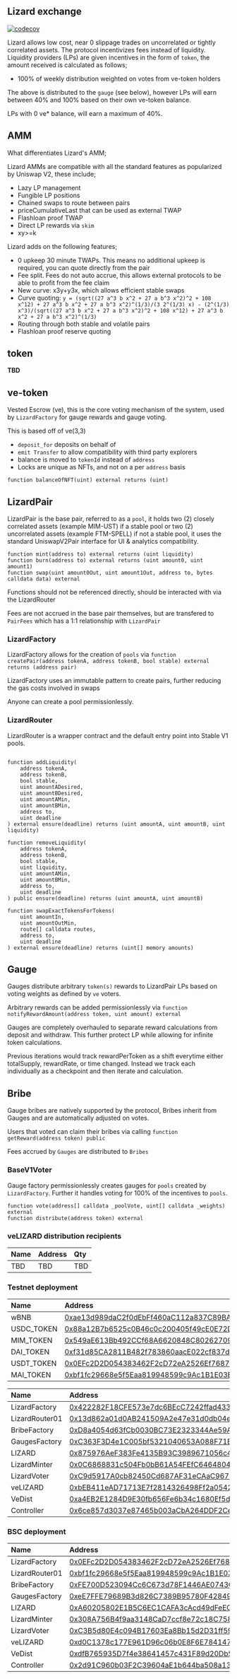 ## Lizard exchange

[![codecov](https://codecov.io/gh/lizard-exchange/lizard-contracts/branch/master/graph/badge.svg?token=U94WAFLRT7)](https://codecov.io/gh/lizard-exchange/lizard-contracts)

Lizard allows low cost, near 0 slippage trades on uncorrelated or tightly correlated assets. The protocol incentivizes
fees instead of liquidity. Liquidity providers (LPs) are given incentives in the form of `token`, the amount received is
calculated as follows;

* 100% of weekly distribution weighted on votes from ve-token holders

The above is distributed to the `gauge` (see below), however LPs will earn between 40% and 100% based on their own
ve-token balance.

LPs with 0 ve* balance, will earn a maximum of 40%.

## AMM

What differentiates Lizard's AMM;

Lizard AMMs are compatible with all the standard features as popularized by Uniswap V2, these include;

* Lazy LP management
* Fungible LP positions
* Chained swaps to route between pairs
* priceCumulativeLast that can be used as external TWAP
* Flashloan proof TWAP
* Direct LP rewards via `skim`
* xy>=k

Lizard adds on the following features;

* 0 upkeep 30 minute TWAPs. This means no additional upkeep is required, you can quote directly from the pair
* Fee split. Fees do not auto accrue, this allows external protocols to be able to profit from the fee claim
* New curve: x3y+y3x, which allows efficient stable swaps
* Curve
  quoting: `y = (sqrt((27 a^3 b x^2 + 27 a b^3 x^2)^2 + 108 x^12) + 27 a^3 b x^2 + 27 a b^3 x^2)^(1/3)/(3 2^(1/3) x) - (2^(1/3) x^3)/(sqrt((27 a^3 b x^2 + 27 a b^3 x^2)^2 + 108 x^12) + 27 a^3 b x^2 + 27 a b^3 x^2)^(1/3)`
* Routing through both stable and volatile pairs
* Flashloan proof reserve quoting

## token

**TBD**

## ve-token

Vested Escrow (ve), this is the core voting mechanism of the system, used by `LizardFactory` for gauge rewards and gauge
voting.

This is based off of ve(3,3)

* `deposit_for` deposits on behalf of
* `emit Transfer` to allow compatibility with third party explorers
* balance is moved to `tokenId` instead of `address`
* Locks are unique as NFTs, and not on a per `address` basis

```
function balanceOfNFT(uint) external returns (uint)
```

## LizardPair

LizardPair is the base pair, referred to as a `pool`, it holds two (2) closely correlated assets (example MIM-UST) if a
stable pool or two (2) uncorrelated assets (example FTM-SPELL) if not a stable pool, it uses the standard UniswapV2Pair
interface for UI & analytics compatibility.

```
function mint(address to) external returns (uint liquidity)
function burn(address to) external returns (uint amount0, uint amount1)
function swap(uint amount0Out, uint amount1Out, address to, bytes calldata data) external
```

Functions should not be referenced directly, should be interacted with via the LizardRouter

Fees are not accrued in the base pair themselves, but are transfered to `PairFees` which has a 1:1 relationship
with `LizardPair`

### LizardFactory

LizardFactory allows for the creation of `pools`
via ```function createPair(address tokenA, address tokenB, bool stable) external returns (address pair)```

LizardFactory uses an immutable pattern to create pairs, further reducing the gas costs involved in swaps

Anyone can create a pool permissionlessly.

### LizardRouter

LizardRouter is a wrapper contract and the default entry point into Stable V1 pools.

```

function addLiquidity(
    address tokenA,
    address tokenB,
    bool stable,
    uint amountADesired,
    uint amountBDesired,
    uint amountAMin,
    uint amountBMin,
    address to,
    uint deadline
) external ensure(deadline) returns (uint amountA, uint amountB, uint liquidity)

function removeLiquidity(
    address tokenA,
    address tokenB,
    bool stable,
    uint liquidity,
    uint amountAMin,
    uint amountBMin,
    address to,
    uint deadline
) public ensure(deadline) returns (uint amountA, uint amountB)

function swapExactTokensForTokens(
    uint amountIn,
    uint amountOutMin,
    route[] calldata routes,
    address to,
    uint deadline
) external ensure(deadline) returns (uint[] memory amounts)

```

## Gauge

Gauges distribute arbitrary `token(s)` rewards to LizardPair LPs based on voting weights as defined by `ve` voters.

Arbitrary rewards can be added permissionlessly
via ```function notifyRewardAmount(address token, uint amount) external```

Gauges are completely overhauled to separate reward calculations from deposit and withdraw. This further protect LP
while allowing for infinite token calculations.

Previous iterations would track rewardPerToken as a shift everytime either totalSupply, rewardRate, or time changed.
Instead we track each individually as a checkpoint and then iterate and calculation.

## Bribe

Gauge bribes are natively supported by the protocol, Bribes inherit from Gauges and are automatically adjusted on votes.

Users that voted can claim their bribes via calling ```function getReward(address token) public```

Fees accrued by `Gauges` are distributed to `Bribes`

### BaseV1Voter

Gauge factory permissionlessly creates gauges for `pools` created by `LizardFactory`. Further it handles voting for 100%
of the incentives to `pools`.

```
function vote(address[] calldata _poolVote, uint[] calldata _weights) external
function distribute(address token) external
```

### veLIZARD distribution recipients

| Name | Address | Qty |
|:-----|:--------|:----|
| TBD   | TBD     | TBD |

### Testnet deployment

| Name       | Address                                                                                                                           |
|:-----------|:----------------------------------------------------------------------------------------------------------------------------------|
| wBNB       | [0xae13d989daC2f0dEbFf460aC112a837C89BAa7cd](https://testnet.bscscan.com/address/0xae13d989daC2f0dEbFf460aC112a837C89BAa7cd#code) |
| USDC_TOKEN | [0x88a12B7b6525c0B46c0c200405f49cE0E72D71Aa](https://testnet.bscscan.com/address/0x88a12B7b6525c0B46c0c200405f49cE0E72D71Aa#code) |
| MIM_TOKEN  | [0x549aE613Bb492CCf68A6620848C80262709a1fb4](https://testnet.bscscan.com/address/0x549aE613Bb492CCf68A6620848C80262709a1fb4#code) |
| DAI_TOKEN  | [0xf31d85CA2811B482f783860aacE022cf837dF7fE](https://testnet.bscscan.com/address/0xf31d85CA2811B482f783860aacE022cf837dF7fE#code) |
| USDT_TOKEN | [0x0EFc2D2D054383462F2cD72eA2526Ef7687E1016](https://testnet.bscscan.com/address/0x0EFc2D2D054383462F2cD72eA2526Ef7687E1016#code) |
| MAI_TOKEN  | [0xbf1fc29668e5f5Eaa819948599c9Ac1B1E03E75F](https://testnet.bscscan.com/address/0xbf1fc29668e5f5Eaa819948599c9Ac1B1E03E75F#code) |

| Name                 | Address                                                                                                                            |
|:---------------------|:-----------------------------------------------------------------------------------------------------------------------------------|
| LizardFactory          | [0x422282F18CFE573e7dc6BEcC7242ffad43340aF8](https://testnet.bscscan.com/address/0x422282F18CFE573e7dc6BEcC7242ffad43340aF8#code)  |
| LizardRouter01         | [0x13d862a01d0AB241509A2e47e31d0db04e9b9F49](https://testnet.bscscan.com/address/0x13d862a01d0AB241509A2e47e31d0db04e9b9F49#code)  |
| BribeFactory         | [0xD8a4054d63fCb0030BC73E2323344Ae59A19E92b](https://testnet.bscscan.com/address/0xD8a4054d63fCb0030BC73E2323344Ae59A19E92b#code)  |
| GaugesFactory        | [0xC363F3D4e1C005bf5321040653A088F71Bb974Ab](https://testnet.bscscan.com/address/0xC363F3D4e1C005bf5321040653A088F71Bb974Ab#code)  |
| LIZARD                 | [0x875976AeF383Fe4135B93C3989671056c4dEcDFF](https://testnet.bscscan.com/address/0x875976AeF383Fe4135B93C3989671056c4dEcDFF#code)  |
| LizardMinter           | [0x0C6868831c504Fb0bB61A54FEfC6464804380508](https://testnet.bscscan.com/address/0x0C6868831c504Fb0bB61A54FEfC6464804380508#code)  |
| LizardVoter            | [0xC9d5917A0cb82450Cd687AF31eCAaC967D7F121C](https://testnet.bscscan.com/address/0xC9d5917A0cb82450Cd687AF31eCAaC967D7F121C#code)  |
| veLIZARD               | [0xbEB411eAD71713E7f2814326498Ff2a054242206](https://testnet.bscscan.com/address/0xbEB411eAD71713E7f2814326498Ff2a054242206#code)  |
| VeDist               | [0xa4EB2E1284D9E30fb656Fe6b34c1680Ef5d4cBFC](https://testnet.bscscan.com/address/0xa4EB2E1284D9E30fb656Fe6b34c1680Ef5d4cBFC#code)  |
| Controller           | [0x6ce857d3037e87465b003aCbA264DDF2Cec6D5E4](https://testnet.bscscan.com/address/0x6ce857d3037e87465b003aCbA264DDF2Cec6D5E4#code)  |

### BSC deployment

| Name                 | Address                                                                                                                   |
|:---------------------|:--------------------------------------------------------------------------------------------------------------------------|
| LizardFactory          | [0x0EFc2D2D054383462F2cD72eA2526Ef7687E1016](https://bscscan.com/address/0x0EFc2D2D054383462F2cD72eA2526Ef7687E1016#code) |
| LizardRouter01         | [0xbf1fc29668e5f5Eaa819948599c9Ac1B1E03E75F](https://bscscan.com/address/0xbf1fc29668e5f5Eaa819948599c9Ac1B1E03E75F#code) |
| BribeFactory         | [0xFE700D523094Cc6C673d78F1446AE0743C89586E](https://bscscan.com/address/0xFE700D523094Cc6C673d78F1446AE0743C89586E#code) |
| GaugesFactory        | [0xeE7FFE79689B3d826C7389B95780F42849Fb7019](https://bscscan.com/address/0xeE7FFE79689B3d826C7389B95780F42849Fb7019#code) |
| LIZARD                 | [0xA60205802E1B5C6EC1CAFA3cAcd49dFeECe05AC9](https://bscscan.com/address/0xA60205802E1B5C6EC1CAFA3cAcd49dFeECe05AC9#code) |
| LizardMinter           | [0x308A756B4f9aa3148CaD7ccf8e72c18C758b2EF2](https://bscscan.com/address/0x308A756B4f9aa3148CaD7ccf8e72c18C758b2EF2#code) |
| LizardVoter            | [0xC3B5d80E4c094B17603Ea8Bb15d2D31ff5954aAE](https://bscscan.com/address/0xC3B5d80E4c094B17603Ea8Bb15d2D31ff5954aAE#code) |
| veLIZARD               | [0xd0C1378c177E961D96c06b0E8F6E7841476C81Ef](https://bscscan.com/address/0xd0C1378c177E961D96c06b0E8F6E7841476C81Ef#code) |
| VeDist               | [0xdfB765935D7f4e38641457c431F89d20Db571674](https://bscscan.com/address/0xdfB765935D7f4e38641457c431F89d20Db571674#code) |
| Controller           | [0x2d91C960b03F2C39604aE1b644ba508a1366057c](https://bscscan.com/address/0x2d91C960b03F2C39604aE1b644ba508a1366057c#code) |
